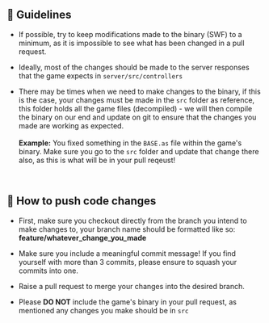 ## 📝 Guidelines
- If possible, try to keep modifications made to the binary (SWF) to a minimum, as it is impossible to see what has been changed in a pull request.

- Ideally, most of the changes should be made to the server responses that the game expects in <code>server/src/controllers</code>

- There may be times when we need to make changes to the binary, if this is the case, your changes must be made in the <code>src</code> folder as reference, this folder holds all the game files (decompiled) -  we will then compile the binary on our end and update on git to ensure that the changes you made are working as expected.</br></br>
<b>Example:</b> You fixed something in the <code>BASE.as</code> file within the game's binary. Make sure you go to the <code>src</code> folder and update that change there also, as this is what will be in your pull reqeust!

<br/>

## 🔌 How to push code changes
- First, make sure you checkout directly from the branch you intend to make changes to, your branch name should be formatted like so: <b>feature/whatever_change_you_made</b>

- Make sure you include a meaningful commit message! If you find yourself with more than 3 commits, please ensure to squash your commits into one.

- Raise a pull request to merge your changes into the desired branch.

- Please <b>DO NOT</b> include the game's binary in your pull request, as mentioned any changes you make should be in <code>src</code>

<br/>